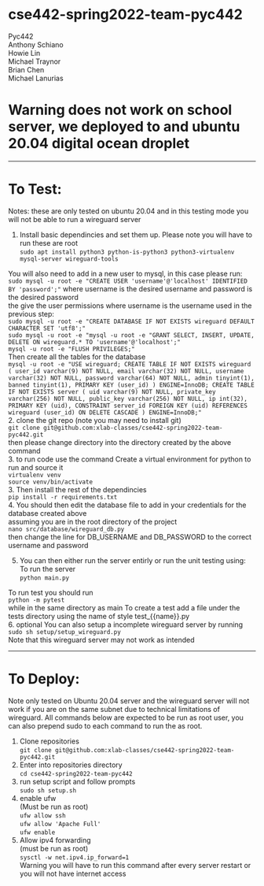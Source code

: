 # cse442-spring2022-team-pyc442  

Pyc442  
Anthony Schiano  
Howie Lin  
Michael Traynor  
Brian Chen  
Michael Lanurias  

# Warning does not work on school server, we deployed to and ubuntu 20.04 digital ocean droplet 

------
# To Test:
Notes: these are only tested on ubuntu 20.04 and in this testing mode you will not be able to run a wireguard server  
1. Install basic dependincies and set them up. Please note you will have to run these are root  
  `sudo apt install python3 python-is-python3 python3-virtualenv mysql-server wireguard-tools`  
  
  You will also need to add in a new user to mysql, in this case please run:  
  `sudo mysql -u root -e "CREATE USER 'username'@'localhost' IDENTIFIED BY 'password';"` 
  where username is the desired username and password is the desired password  
  the give the user permissions where username is the username used in the previous step:  
  `sudo mysql -u root -e "CREATE DATABASE IF NOT EXISTS wireguard DEFAULT CHARACTER SET 'utf8';"`  
  `sudo mysql -u root -e "mysql -u root -e "GRANT SELECT, INSERT, UPDATE, DELETE ON wireguard.* TO 'username'@'localhost';"`  
  `mysql -u root -e "FLUSH PRIVILEGES;"`  
  Then create all the tables for the database  
  `mysql -u root -e "USE wireguard; CREATE TABLE IF NOT EXISTS wireguard (
    user_id varchar(9) NOT NULL,
    email varchar(32) NOT NULL,
    username varchar(32) NOT NULL,
    password varchar(64) NOT NULL,
    admin tinyint(1),
    banned tinyint(1),
    PRIMARY KEY (user_id)
) ENGINE=InnoDB; CREATE TABLE IF NOT EXISTS server (
   uid varchar(9) NOT NULL,
   private_key varchar(256) NOT NULL,
    public_key varchar(256) NOT NULL,
    ip int(32),
    PRIMARY KEY (uid),
    CONSTRAINT server_id FOREIGN KEY (uid)
    REFERENCES wireguard (user_id) ON DELETE CASCADE
) ENGINE=InnoDB;"`  
2. clone the git repo (note you may need to install git)  
`git clone git@github.com:xlab-classes/cse442-spring2022-team-pyc442.git`  
then please change directory into the directory created by the above command  
3. to run code use the command Create a virtual environment for python to run and source it  
  `virtualenv venv`  
  `source venv/bin/activate`  
3. Then install the rest of the dependincies  
`pip install -r requirements.txt`  
4. You should then edit the database file to add in your credentials for the database created above  
assuming you are in the root directory of the project  
`nano src/database/wireguard_db.py`  
then change the line for DB_USERNAME and DB_PASSWORD to the correct username and password  

5. You can then either run the server entirly or run the unit testing using:  
To run the server  
`python main.py`   

To run test you should run  
`python -m pytest`  
while in the same directory as main
To create a test add a file under the tests directory using the name of style test_{{name}}.py  
6. optional
You can also setup a incomplete wireguard server by running  
`sudo sh setup/setup_wireguard.py`  
 Note that this wireguard server may not work as intended
 
-------
# To Deploy:

Note only tested on Ubuntu 20.04 server and the wireguard server will not work if you are on the same subnet due to technical limitations of wireguard. All commands below are expected to be run as root user, you can also prepend sudo to each command to run the as root.  
  
1. Clone repositories  
`git clone git@github.com:xlab-classes/cse442-spring2022-team-pyc442.git`  
2. Enter into repositories directory  
`cd cse442-spring2022-team-pyc442`  
3. run setup script and follow prompts  
`sudo sh setup.sh`  
4. enable ufw  
(Must be run as root)  
`ufw allow ssh`  
`ufw allow 'Apache Full'`  
`ufw enable`  
5. Allow ipv4 forwarding  
(must be run as root)  
`sysctl -w net.ipv4.ip_forward=1`  
Warning you will have to run this command after every server restart or you will not have internet access
